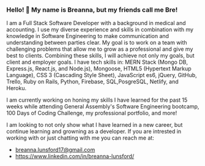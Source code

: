 ### Hello! 👋 My name is Breanna, but my friends call me Bre!

<!--
**blunsford2017/blunsford2017** is a ✨ _special_ ✨ repository because its `README.md` (this file) appears on your GitHub profile.

Here are some ideas to get you started:

- 🔭 I’m currently working on ...
- 🌱 I’m currently learning ...
- 👯 I’m looking to collaborate on ...
- 🤔 I’m looking for help with ...
- 💬 Ask me about ...
- 📫 How to reach me: ...
- 😄 Pronouns: ...
- ⚡ Fun fact: ...
-->
I am a Full Stack Software Developer with a background in medical and accounting. I use my diverse experience and skills in combination with my knowledge in Software Engineering to make communication and understanding between parties clear. My goal is to work on a team with challenging problems that allow me to grow as a professional and give my best to clients. Combining these skills, I will achieve not only my goals, but client and employer goals. I have tech skills in: MERN Stack (Mongo DB, Express.js, React.js, and Node.js), Mongoose, HTML5 (Hypertext Markup Language), CSS 3 (Cascading Style Sheet), JavaScript es6, jQuery, GitHub, Trello, Ruby on Rails, Python, Firebase, SQL,PosgreSQL, Netlify, and Heroku.

I am currently working on honing my skills I have learned for the past 15 weeks while attending General Assembly's Software Engineering bootcamp, 100 Days of Coding Challenge, my professional portfolio, and more!

I am looking to not only show what I have learned in a new career, but continue learning and growning as a developer.
If you are intrested in working with or just chatting with me you can reach me at:
- breanna.lunsford17@gmail.com
- https://www.linkedin.com/in/breanna-lunsford/
